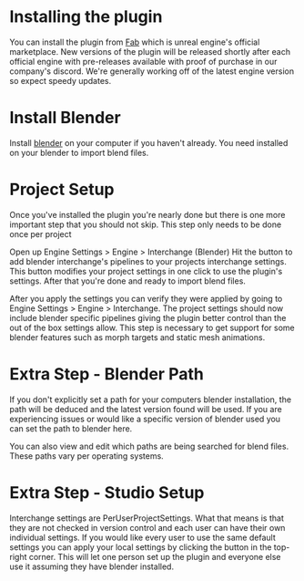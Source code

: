 # Installing the plugin
You can install the plugin from [Fab](https://www.fab.com/) which is unreal engine's official marketplace. New versions of the plugin will be released shortly after each official engine with pre-releases available with proof of purchase in our company's discord. We're generally working off of the latest engine version so expect speedy updates.
# Install Blender
Install [blender](https://www.blender.org/download/) on your computer if you haven't already. You need installed on your blender to import blend files.
# Project Setup
Once you've installed the plugin you're nearly done but there is one more important step that you should not skip. This step only needs to be done once per project

Open up Engine Settings > Engine > Interchange (Blender)
Hit the button to add blender interchange's pipelines to your projects interchange settings. This button modifies your project settings in one click to use the plugin's settings.
After that you're done and ready to import blend files. 



After you apply the settings you can verify they were applied by going to Engine Settings > Engine > Interchange. The project settings should now include blender specific pipelines giving the plugin better control than the out of the box settings allow. This step is necessary to get support for some blender features such as morph targets and static mesh animations.


# Extra Step - Blender Path
If you don't explicitly set a path for your computers blender installation, the path will be deduced and the latest version found will be used. If you are experiencing issues or would like a specific version of blender used you can set the path to blender here.

You can also view and edit which paths are being searched for blend files. These paths vary per operating systems.

# Extra Step - Studio Setup
Interchange settings are PerUserProjectSettings. What that means is that they are not checked in version control and each user can have their own individual settings. If you would like every user to use the same default settings you can apply your local settings by clicking the button in the top-right corner. This will let one person set up the plugin and everyone else use it assuming they have blender installed.